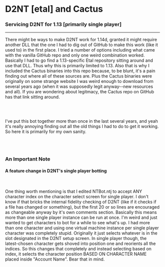 # D2NT [etal] and Cactus
### Servicing D2NT for 1.13 [primarily single player]

<hr>

There might be ways to make D2NT work for 1.14d, granted it might require another DLL that the one I had to dig out of GitHub to make this work (like it used to) in the first place. I tried a number of options including what came with the vanilla GitHub repo and only one weird combination worked. Basically I had to go find a 1.13-specific Etal repository sitting around and use that DLL. Thus why this is primarily limited to 1.13. Also that is why I included the Cactus binaries into this repo because, to be blunt, it's a pain finding out where all of these sources are. Plus the Cactus binaries were originally on some strange website I was weird enough to download from several years ago (when it was supposedly legit anyway--new resources and all). If you are wondering about legitmacy, the Cactus repo on GitHub has that link sitting around.

<br><br>

I've put this bot together more than once in the last several years, and yeah it's really annoying finding out all the old things I had to do to get it working. So here it is primarily for my own sanity.

<br><br>

### An Important Note 
#### A feature change in D2NT's single player botting

<br>

One thing worth mentioning is that I edited NTBot.ntj to accept ANY character index on the character select screen for single player. I don't know if that bricks the internal fidelity checking of D2NT (like if it checks if a file has changed or something), but the first 20 or so lines are encouraged as changeable anyway by it's own comments section. Basically this means more than one single player instance can be run at once. I'm weird and just wanted to get characters to bot for a while to see what's up. I had more than one character and using one virtual machine instance per single player character was completely stupid. Originally it just selects whatever is in the slot designated in the D2NT setup screen. In single player though, the latest-chosen character gets shoved into position one and reorients all the indices. So this changes that completely and instead selecting based on index, it selects the character position BASED ON CHARACTER NAME placed inside "Account Name". Bear that in mind.